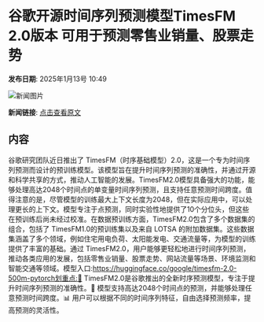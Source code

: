 # 谷歌开源时间序列预测模型TimesFM 2.0版本 可用于预测零售业销量、股票走势

**发布日期**: 2025年1月13号 10:49

![新闻图片](https://upload.chinaz.com/2025/0113/6387236207369130156685092.png)

**新闻链接**: [点击查看原文](https://www.aibase.com/zh/news/14653)

## 内容

谷歌研究团队近日推出了 TimesFM（时序基础模型）2.0，这是一个专为时间序列预测而设计的预训练模型。该模型旨在提升时间序列预测的准确性，并通过开源和科学共享的方式，推动人工智能的发展。TimesFM2.0模型具备强大的功能，能够处理高达2048个时间点的单变量时间序列预测，且支持任意预测时间跨度。值得注意的是，尽管模型的训练最大上下文长度为2048，但在实际应用中，可以处理更长的上下文。模型专注于点预测，同时实验性地提供了10个分位头，但这些在预训练后尚未经过校准。在数据预训练方面，TimesFM2.0包含了多个数据集的组合，包括了 TimesFM1.0的预训练集以及来自 LOTSA 的附加数据集。这些数据集涵盖了多个领域，例如住宅用电负荷、太阳能发电、交通流量等，为模型的训练提供了丰富的基础。通过 TimesFM2.0，用户能够更轻松地进行时间序列预测，推动各类应用的发展，包括零售业销量、股票走势、网站流量等场景、环境监测和智能交通等领域。模型入口:https://huggingface.co/google/timesfm-2.0-500m-pytorch划重点:🌟 TimesFM2.0是谷歌推出的全新时序预测模型，专注于提升时间序列预测的准确性。🔧 模型支持高达2048个时间点的预测，并能够处理任意预测时间跨度。📊 用户可以根据不同的时间序列特征，自由选择预测频率，提高预测的灵活性。
